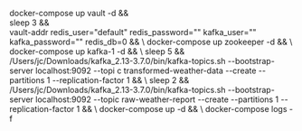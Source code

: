 docker-compose  up vault  -d  && \
sleep 3 && \
vault-addr  redis_user="default" redis_password="" kafka_user="" kafka_password="" redis_db=0 && \\
docker-compose up zookeeper -d && \\
docker-compose up kafka-1 -d  && \\
sleep 5 && \
/Users/jc/Downloads/kafka_2.13-3.7.0/bin/kafka-topics.sh --bootstrap-server localhost:9092 --topi
c transformed-weather-data --create --partitions 1 --replication-factor 1 && \\
sleep 2 && \
/Users/jc/Downloads/kafka_2.13-3.7.0/bin/kafka-topics.sh --bootstrap-server localhost:9092 --topic raw-weather-report --create --partitions 1 --replication-factor 1 && \\
docker-compose up -d && \\
docker-compose logs -f

